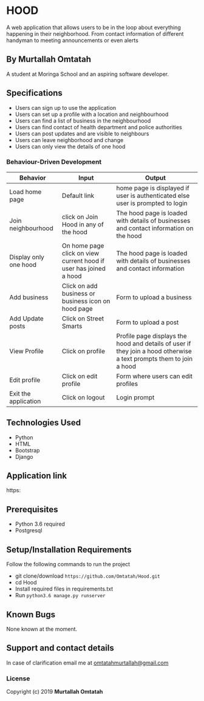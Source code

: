# HOOD
A web application that allows users to be in the loop about everything happening in their neighborhood. From contact information of different handyman to meeting announcements or even alerts

## By Murtallah Omtatah
A student at Moringa School and an aspiring software developer.

## Specifications
* Users can sign up to use the application
* Users can set up a profile with a location and neighbourhood
* Users can find a list of business in the neighbourhood
* Users can find contact of health department and police authorities
* Users can post updates and are visible to neighbours
* Users can leave neighborhood and change 
* Users can only view the details of one hood



### Behaviour-Driven Development
| Behavior            | Input                         | Output                        |
| ------------------- | ----------------------------- | ----------------------------- |
| Load home page | Default link | home page is displayed if user is authenticated else user is prompted to login |
| Join neighbourhood  | click on Join Hood in any of the hood  | The hood page is loaded with details of businesses and contact information on the hood |
| Display only one hood | On home page click on view current hood if user has joined a hood | The hood page is loaded with details of businesses and contact information|
| Add business | Click on add business or business icon on hood page | Form to upload a business|
| Add Update posts | Click on Street Smarts | Form to upload a post|
| View Profile | Click on profile | Profile page displays the hood and details of user if they join a hood otherwise a text prompts them to join a hood|
| Edit profile | Click on edit profile | Form where users can edit profiles|
| Exit the application | Click on logout | Login prompt |


## Technologies Used
* Python
* HTML
* Bootstrap
* Django

## Application link
https:

## Prerequisites
* Python 3.6 required
* Postgresql

## Setup/Installation Requirements
Follow the following commands to run the project
* git clone/download ```https://github.com/Omtatah/Hood.git```
* cd Hood
* Install required files in requirements.txt
* Run ```python3.6 manage.py runserver```



## Known Bugs
None known at the moment.

## Support and contact details
In case of clarification email me at omtatahmurtallah@gmail.com

### License
Copyright (c) 2019 **Murtallah Omtatah**
